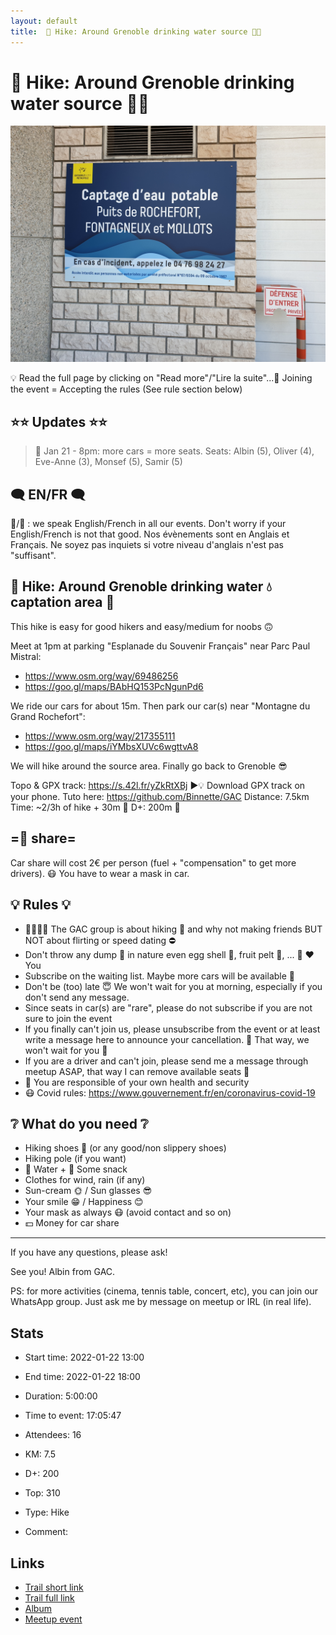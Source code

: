 ```yaml
---
layout: default
title:  🥾 Hike: Around Grenoble drinking water source 🚰💧
---
```


#  🥾 Hike: Around Grenoble drinking water source 🚰💧

![2022-01-22](/Stats/img/orig/2022-01-22.jpg)

💡 Read the full page by clicking on "Read more"/"Lire la suite"...💜
Joining the event = Accepting the rules (See rule section below)

## ⭐⭐ Updates ⭐⭐
> 📅 Jan 21 - 8pm: more cars = more seats. Seats: Albin (5), Oliver (4), Eve-Anne (3), Monsef (5), Samir (5)

## 🗨️ EN/FR 🗨️
🦅/🐓 : we speak English/French in all our events. Don't worry if your English/French is not that good. Nos évènements sont en Anglais et Français. Ne soyez pas inquiets si votre niveau d'anglais n'est pas "suffisant".

## 🥾 Hike: Around Grenoble drinking water 💧 captation area 🚰
This hike is easy for good hikers and easy/medium for noobs 🙃

Meet at 1pm at parking "Esplanade du Souvenir Français" near Parc Paul Mistral:
- https://www.osm.org/way/69486256
- https://goo.gl/maps/BAbHQ153PcNgunPd6

We ride our cars for about 15m. Then park our car(s) near "Montagne du Grand Rochefort":
- https://www.osm.org/way/217355111
- https://goo.gl/maps/iYMbsXUVc6wgttvA8

We will hike around the source area. Finally go back to Grenoble 😎

Topo & GPX track: https://s.42l.fr/yZkRtXBj
▶💡 Download GPX track on your phone. Tuto here: https://github.com/Binnette/GAC
Distance: 7.5km
Time: ~2/3h of hike + 30m 🚗
D+: 200m 🦡

## =🚗 share=
Car share will cost 2€ per person (fuel + "compensation" to get more drivers). 😷 You have to wear a mask in car.

## 💡 Rules 💡
- 🚶‍♀️🚶‍♂️ The GAC group is about hiking 🥾 and why not making friends BUT NOT about flirting or speed dating ⛔
- Don't throw any dump 🚮 in nature even egg shell 🥚, fruit pelt 🍌, ... 🌳 ❤️ You
- Subscribe on the waiting list. Maybe more cars will be available 🚗
- Don't be (too) late 😇 We won't wait for you at morning, especially if you don't send any message.
- Since seats in car(s) are "rare", please do not subscribe if you are not sure to join the event
- If you finally can't join us, please unsubscribe from the event or at least write a message here to announce your cancellation. 💜 That way, we won't wait for you 💜
- If you are a driver and can't join, please send me a message through meetup ASAP, that way I can remove available seats 🚗
- 💟 You are responsible of your own health and security
- 😷 Covid rules: https://www.gouvernement.fr/en/coronavirus-covid-19

## ❔ What do you need ❔
- Hiking shoes 🥾 (or any good/non slippery shoes)
- Hiking pole (if you want)
- 🧃 Water + 🍫 Some snack
- Clothes for wind, rain (if any)
- Sun-cream 🌞 / Sun glasses 😎
- Your smile 😁 / Happiness 😊
- Your mask as always 😷 (avoid contact and so on)
- 💵 Money for car share

-----------------------
If you have any questions, please ask!

See you! Albin from GAC.

PS: for more activities (cinema, tennis table, concert, etc), you can join our WhatsApp group. Just ask me by message on meetup or IRL (in real life).

## Stats

- Start time: 2022-01-22 13:00
- End time: 2022-01-22 18:00
- Duration: 5:00:00
- Time to event: 17:05:47
- Attendees: 16

- KM: 7.5
- D+: 200
- Top: 310
- Type: Hike
- Comment: 

## Links

- [Trail short link](https://s.42l.fr/yZkRtXBj)
- [Trail full link]()
- [Album](https://binnette.github.io/GacImg2022/2022-01-22-🥾-Hike-Around-Grenoble-drinking-water-source-🚰💧.html)
- [Meetup event](https://www.meetup.com/grenoble-adventure-club-english-french/events/283407908/)
